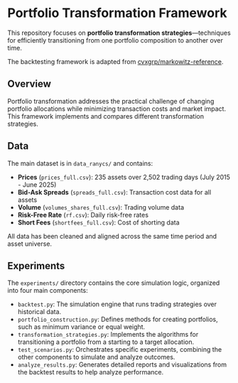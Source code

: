 # Portfolio Transformation Framework

This repository focuses on **portfolio transformation strategies**—techniques for efficiently transitioning from one portfolio composition to another over time.

The backtesting framework is adapted from [cvxgrp/markowitz-reference](https://github.com/cvxgrp/markowitz-reference).

## Overview

Portfolio transformation addresses the practical challenge of changing portfolio allocations while minimizing transaction costs and market impact. This framework implements and compares different transformation strategies.

## Data

The main dataset is in `data_ranycs/` and contains:

- **Prices** (`prices_full.csv`): 235 assets over 2,502 trading days (July 2015 - June 2025)
- **Bid-Ask Spreads** (`spreads_full.csv`): Transaction cost data for all assets
- **Volume** (`volumes_shares_full.csv`): Trading volume data
- **Risk-Free Rate** (`rf.csv`): Daily risk-free rates
- **Short Fees** (`shortfees_full.csv`): Cost of shorting data

All data has been cleaned and aligned across the same time period and asset universe.

## Experiments

The `experiments/` directory contains the core simulation logic, organized into four main components:
- `backtest.py`: The simulation engine that runs trading strategies over historical data.
- `portfolio_construction.py`: Defines methods for creating portfolios, such as minimum variance or equal weight.
- `transformation_strategies.py`: Implements the algorithms for transitioning a portfolio from a starting to a target allocation.
- `test_scenarios.py`: Orchestrates specific experiments, combining the other components to simulate and analyze outcomes.
- `analyze_results.py`: Generates detailed reports and visualizations from the backtest results to help analyze performance.
